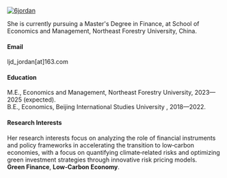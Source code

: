

[![6jordan](https://img.shields.io/badge/6jordan-github-blue?logo=github)](https://github.com/6jordan)

She is currently pursuing a Master's Degree in Finance, at School of Economics and Management, Northeast Forestry University, China.

#### Email
ljd_jordan[at]163.com

#### Education
M.E., Economics and Management, Northeast Forestry University, 2023—2025 (expected).\
B.E., Economics, Beijing International Studies University , 2018—2022.

#### Research Interests
Her research interests focus on analyzing the role of financial instruments and policy frameworks in accelerating the transition to low‑carbon economies, with a focus on quantifying climate‑related risks and optimizing green investment strategies through innovative risk pricing models.\
<strong>Green Finance</strong>, <strong>Low‑Carbon Economy</strong>.

